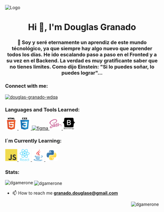 ![Logo](https://res.cloudinary.com/dgamerone/image/upload/v1680565571/Banner_GitHub_vhhwld.png)

<h1 align="center">Hi 👋, I'm Douglas Granado</h1>
<h3 align="center">🚀 Soy y seré eternamente un aprendiz de este mundo técnológico, ya que siempre hay algo nuevo que aprender todos los días. He ido escalando paso a paso en el Fronted y a su vez en el Backend. La verdad es muy gratificante saber que no tienes limites. Como dijo Einstein: "Si lo puedes soñar, lo puedes lograr"...</h3>

<h3 align="left">Connect with me:</h3>
<p align="left">
<a href="https://linkedin.com/in/douglas-granado-wdqa" target="blank"><img align="center" src="https://raw.githubusercontent.com/rahuldkjain/github-profile-readme-generator/master/src/images/icons/Social/linked-in-alt.svg" alt="douglas-granado-wdqa" height="30" width="40" /></a>
</p>

<h3 align="left">Languages and Tools Learned:</h3>

<p align="left"> <a href="https://www.w3.org/html/" target="_blank" rel="noreferrer"> <img src="https://raw.githubusercontent.com/devicons/devicon/master/icons/html5/html5-original-wordmark.svg" alt="html5" width="40" height="40"/> </a>  <a href="https://www.w3schools.com/css/" target="_blank" rel="noreferrer"> <img src="https://raw.githubusercontent.com/devicons/devicon/master/icons/css3/css3-original-wordmark.svg" alt="css3" width="40" height="40"/> </a> <a href="https://www.figma.com/" target="_blank" rel="noreferrer"> <img src="https://www.vectorlogo.zone/logos/figma/figma-icon.svg" alt="figma" width="40" height="40"/> </a> <a href="https://sass-lang.com" target="_blank" rel="noreferrer"> <img src="https://raw.githubusercontent.com/devicons/devicon/master/icons/sass/sass-original.svg" alt="sass" width="40" height="40"/> </a>   <a href="https://getbootstrap.com" target="_blank" rel="noreferrer"> 
<img src="https://raw.githubusercontent.com/devicons/devicon/master/icons/bootstrap/bootstrap-plain-wordmark.svg" alt="bootstrap" width="40" height="40"/> </a>
</p>  

<h3 align="left">I´m Currently Learning:</h3>

<p align="left"> <a href="https://developer.mozilla.org/en-US/docs/Web/JavaScript" target="_blank" rel="noreferrer"> <img src="https://raw.githubusercontent.com/devicons/devicon/master/icons/javascript/javascript-original.svg" alt="javascript" width="40" height="40"/> </a>  <a href="https://reactjs.org/" target="_blank" rel="noreferrer"> <img src="https://raw.githubusercontent.com/devicons/devicon/master/icons/react/react-original-wordmark.svg" alt="react" width="40" height="40"/> </a> <a href="https://www.java.com" target="_blank" rel="noreferrer"> <img src="https://raw.githubusercontent.com/devicons/devicon/master/icons/java/java-original.svg" alt="java" width="40" height="40"/> </a>  <a href="https://www.python.org" target="_blank" rel="noreferrer"> <img src="https://raw.githubusercontent.com/devicons/devicon/master/icons/python/python-original.svg" alt="python" width="40" height="40"/> </a> 
</p>   

<h3 align="left">Stats:</h3>

<p><img align="left" src="https://github-readme-stats.vercel.app/api/top-langs?username=dgamerone&show_icons=true&locale=en&layout=compact" alt="dgamerone" /></p>

<p>&nbsp;<img align="center" src="https://github-readme-stats.vercel.app/api?username=dgamerone&show_icons=true&locale=en" alt="dgamerone" /></p>

- 📫 How to reach me **granado.douglase@gmail.com**

<p align="right"> <img src="https://komarev.com/ghpvc/?username=dgamerone&label=Profile%20views&color=0e75b6&style=flat" alt="dgamerone" /> </p>
